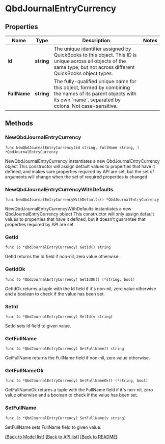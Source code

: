 # QbdJournalEntryCurrency

## Properties

Name | Type | Description | Notes
------------ | ------------- | ------------- | -------------
**Id** | **string** | The unique identifier assigned by QuickBooks to this object. This ID is unique across all objects of the same type, but not across different QuickBooks object types. | 
**FullName** | **string** | The fully-qualified unique name for this object, formed by combining the names of its parent objects with its own &#x60;name&#x60;, separated by colons. Not case-sensitive. | 

## Methods

### NewQbdJournalEntryCurrency

`func NewQbdJournalEntryCurrency(id string, fullName string, ) *QbdJournalEntryCurrency`

NewQbdJournalEntryCurrency instantiates a new QbdJournalEntryCurrency object
This constructor will assign default values to properties that have it defined,
and makes sure properties required by API are set, but the set of arguments
will change when the set of required properties is changed

### NewQbdJournalEntryCurrencyWithDefaults

`func NewQbdJournalEntryCurrencyWithDefaults() *QbdJournalEntryCurrency`

NewQbdJournalEntryCurrencyWithDefaults instantiates a new QbdJournalEntryCurrency object
This constructor will only assign default values to properties that have it defined,
but it doesn't guarantee that properties required by API are set

### GetId

`func (o *QbdJournalEntryCurrency) GetId() string`

GetId returns the Id field if non-nil, zero value otherwise.

### GetIdOk

`func (o *QbdJournalEntryCurrency) GetIdOk() (*string, bool)`

GetIdOk returns a tuple with the Id field if it's non-nil, zero value otherwise
and a boolean to check if the value has been set.

### SetId

`func (o *QbdJournalEntryCurrency) SetId(v string)`

SetId sets Id field to given value.


### GetFullName

`func (o *QbdJournalEntryCurrency) GetFullName() string`

GetFullName returns the FullName field if non-nil, zero value otherwise.

### GetFullNameOk

`func (o *QbdJournalEntryCurrency) GetFullNameOk() (*string, bool)`

GetFullNameOk returns a tuple with the FullName field if it's non-nil, zero value otherwise
and a boolean to check if the value has been set.

### SetFullName

`func (o *QbdJournalEntryCurrency) SetFullName(v string)`

SetFullName sets FullName field to given value.



[[Back to Model list]](../README.md#documentation-for-models) [[Back to API list]](../README.md#documentation-for-api-endpoints) [[Back to README]](../README.md)


